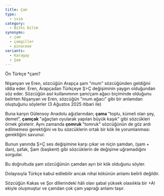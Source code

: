 ```yaml
---
title: Çam
type:
  - isim
category:
  - Bitki bilim
synonyms:
  - çam
  - çamgiller
  - pinaceae
variants:
  - Karagay
  - Şam
---
```

Ön Türkçe \*çam?

Nişanyan ve Eren, sözcüğün Arapça şam "mum" sözcüğünden geldiğini iddia eder. Eren, Arapçadan Türkçeye Ş>Ç değişiminin yaygın olduğundan söz eder. Sözcüğün asıl kullanımının şam/çam ağacı biçiminde olduğunu belirten Nişanyan ve Eren, sözcüğün "mum ağacı" gibi bir anlamdan oluştuğunu söylerler (3 Ağustos 2025 itibari ile)

Buna karşın Gülensoy Anadolu ağızlarından; **çama&#32;**"toplu, kümeli olan şey, demet", **çamçak&#32;**"ağaçtan oyularak yapılan büyük kaşık" gibi  sözcükleri örnek gösterir. Aynı zamanda **çomruk&#32;**"tomruk" sözcüğünün de göz ardı edilmemesi gerektiğini ve bu sözcüklerin ortak bir kök ile yorumlanması gerektiğini savunur.

Bunun yanında Ş>Ç ses değişimine karşı çıkar ve niçin şamdan, (şam + dan), şafak, Şam (başkent) gibi sözcüklerin de değişime uğramadığını sorgular.

Bu doğrultuda şam sözcüğünün çamdan ayrı bir kök olduğunu söyler.

Dolayısıyla Türkçe kabul edilebilir ancak nihai kökünün anlamı belirli değildir.

Sözcüğün Kakas ve Şor dillerindeki hâli olan şabal yüksek olasılıkla bir +Al ekiyle oluşmuştur ve çamdan çok çam yaprağı anlamı taşır.
